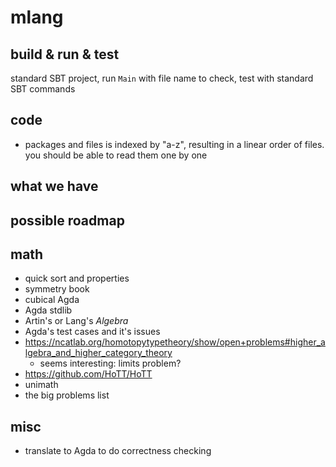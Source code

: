 
# mlang

## build & run & test

standard SBT project, run `Main` with file name to check, test with standard SBT commands

## code

* packages and files is indexed by "a-z", resulting in a linear order of files. you 
should be able to read them one by one

## what we have

## possible roadmap

## math

* quick sort and properties
* symmetry book
* cubical Agda
* Agda stdlib
* Artin's or Lang's *Algebra*
* Agda's test cases and it's issues
* https://ncatlab.org/homotopytypetheory/show/open+problems#higher_algebra_and_higher_category_theory
    * seems interesting: limits problem?
* https://github.com/HoTT/HoTT
* unimath
* the big problems list


## misc

* translate to Agda to do correctness checking